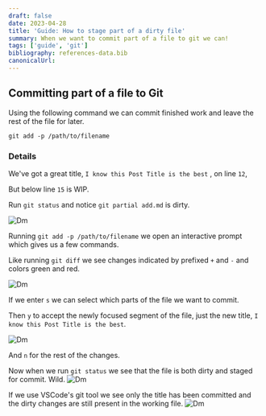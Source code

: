 ```yaml
---
draft: false
date: 2023-04-28
title: 'Guide: How to stage part of a dirty file'
summary: When we want to commit part of a file to git we can!
tags: ['guide', 'git']
bibliography: references-data.bib
canonicalUrl:
---
```


## Committing part of a file to Git

Using the following command we can commit finished work and leave the rest of
the file for later.

`git add -p /path/to/filename`

### Details

We've got a great title, `I know this Post Title is the best`
, on line `12`,

But below line `15` is WIP.

Run `git status` and notice `git partial add.md` is dirty.

![Dm](https://i.imgur.com/OVTL9WM.png)

Running `git add -p /path/to/filename` we open an interactive prompt which gives
us a few commands.

Like running `git diff` we see changes indicated by prefixed `+`
and `-` and colors green and red.

![Dm](https://i.imgur.com/Qz4cK00.png)

If we enter `s` we can select which parts of the file we want to commit.

Then `y` to accept the newly focused segment of the file, just the new title,
`I know this Post Title is the best`.

![Dm](https://i.imgur.com/rpAAfYR.png)

And `n` for the rest of the changes.

Now when we run `git status` we see that the file is both dirty and staged for
commit. Wild.
![Dm](https://i.imgur.com/NQ9WSF3.png)

If we use VSCode's git tool we see only the title has been committed and the
dirty changes are still present in the working file.
![Dm](https://i.imgur.com/YtDc8ge.png)
